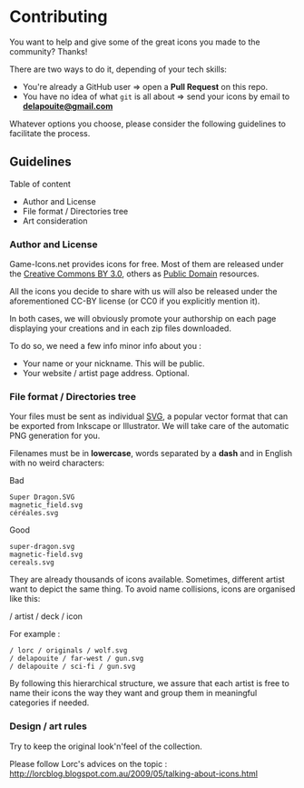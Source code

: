 # Contributing

You want to help and give some of the great icons you made to the community? Thanks!

There are two ways to do it, depending of your tech skills:

- You're already a GitHub user ⇒ open a **Pull Request** on this repo.
- You have no idea of what `git` is all about => send your icons by email to **delapouite@gmail.com**

Whatever options you choose, please consider the following guidelines to facilitate the process.

## Guidelines

Table of content

- Author and License
- File format / Directories tree
- Art consideration

### Author and License

Game-Icons.net provides icons for free. Most of them are released under the [Creative Commons BY 3.0](http://creativecommons.org/licenses/by/3.0/), others as [Public Domain](http://creativecommons.org/publicdomain/zero/1.0/) resources.

All the icons you decide to share with us will also be released under the aforementioned CC-BY license (or CC0 if you explicitly mention it).

In both cases, we will obviously promote your authorship on each page displaying your creations and in each zip files downloaded.

To do so, we need a few info minor info about you :
- Your name or your nickname. This will be public.
- Your website / artist page address. Optional.

### File format / Directories tree

Your files must be sent as individual [SVG](https://en.wikipedia.org/wiki/Scalable_Vector_Graphics), a popular vector format that can be exported from Inkscape or Illustrator. We will take care of the automatic PNG generation for you.

Filenames must be in **lowercase**, words separated by a **dash** and in English with no weird characters:

Bad
```
Super Dragon.SVG
magnetic_field.svg
céréales.svg
```

Good
```
super-dragon.svg
magnetic-field.svg
cereals.svg
```

They are already thousands of icons available. Sometimes, different artist want to depict the same thing. To avoid name collisions, icons are organised like this:

/ artist / deck / icon

For example :

```
/ lorc / originals / wolf.svg
/ delapouite / far-west / gun.svg
/ delapouite / sci-fi / gun.svg
```

By following this hierarchical structure, we assure that each artist is free to name their icons the way they want and group them in meaningful categories if needed.

### Design / art rules

Try to keep the original look'n'feel of the collection.

Please follow Lorc's advices on the topic : http://lorcblog.blogspot.com.au/2009/05/talking-about-icons.html
